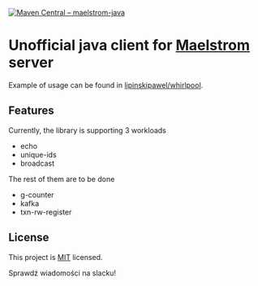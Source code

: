 [![Maven Central &ndash; maelstrom-java](https://img.shields.io/maven-central/v/com.github.lipinskipawel/maelstrom-java)](https://search.maven.org/artifact/com.github.lipinskipawel/maelstrom-java)

# Unofficial java client for [Maelstrom] server

Example of usage can be found in [lipinskipawel/whirlpool].

[Maelstrom]: https://github.com/jepsen-io/maelstrom

[lipinskipawel/whirlpool]: https://github.com/lipinskipawel/whirlpool

## Features

Currently, the library is supporting 3 workloads

- echo
- unique-ids
- broadcast

The rest of them are to be done

- g-counter
- kafka
- txn-rw-register

## License

This project is [MIT] licensed.

[MIT]: LICENSE

Sprawdź wiadomości na slacku!
